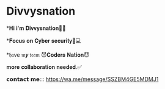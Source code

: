 # Divvysnation

*𝐇𝐢 𝐢'𝐦 𝐃𝐢𝐯𝐯𝐲𝐬𝐧𝐚𝐭𝐢𝐨𝐧🤠👾

*𝐅𝐨𝐜𝐮𝐬 𝐨𝐧 𝐂𝐲𝐛𝐞𝐫 𝐬𝐞𝐜𝐮𝐫𝐢𝐭𝐲🤠💻 

*𝔥𝔞ve 𝔪𝙮 𝔱𝔢𝔞𝔪 😈𝐂𝐨𝐝𝐞𝐫𝐬 𝐍𝐚𝐭𝐢𝐨𝐧😈

𝐦𝐨𝐫𝐞 𝐜𝐨𝐥𝐥𝐚𝐛𝐨𝐫𝐚𝐭𝐢𝐨𝐧 𝐧𝐞𝐞𝐝𝐞𝐝.✅

𝗰𝗼𝗻𝘁𝗮𝗰𝘁 𝗺𝗲::: https://wa.me/message/SSZBM4GE5MDMJ1
